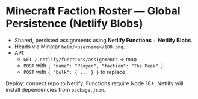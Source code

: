 # Minecraft Faction Roster — Global Persistence (Netlify Blobs)

- Shared, persisted assignments using **Netlify Functions** + **Netlify Blobs**.
- Heads via Minotar `helm/<username>/100.png`.
- API:
  - `GET /.netlify/functions/assignments` → map
  - `POST` with `{ "name": "Player", "faction": "The Peak" }`
  - `POST` with `{ "bulk": { ... } }` to replace

Deploy: connect repo to Netlify. Functions require Node 18+. Netlify will install dependencies from `package.json`.
